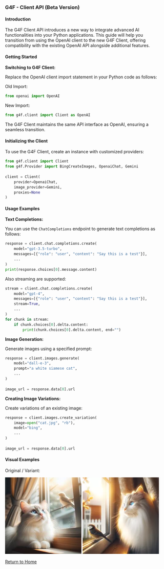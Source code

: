 ### G4F - Client API (Beta Version)

#### Introduction

The G4F Client API introduces a new way to integrate advanced AI functionalities into your Python applications. This guide will help you transition from using the OpenAI client to the new G4F Client, offering compatibility with the existing OpenAI API alongside additional features.

#### Getting Started

**Switching to G4F Client:**

Replace the OpenAI client import statement in your Python code as follows:

Old Import:
```python
from openai import OpenAI
```

New Import:
```python
from g4f.client import Client as OpenAI
```

The G4F Client maintains the same API interface as OpenAI, ensuring a seamless transition.

#### Initializing the Client

To use the G4F Client, create an instance with customized providers:

```python
from g4f.client import Client
from g4f.Provider import BingCreateImages, OpenaiChat, Gemini

client = Client(
    provider=OpenaiChat,
    image_provider=Gemini,
    proxies=None
)
```

#### Usage Examples

**Text Completions:**

You can use the `ChatCompletions` endpoint to generate text completions as follows:

```python
response = client.chat.completions.create(
    model="gpt-3.5-turbo",
    messages=[{"role": "user", "content": "Say this is a test"}],
    ...
)
print(response.choices[0].message.content)
```

Also streaming are supported:

```python
stream = client.chat.completions.create(
    model="gpt-4",
    messages=[{"role": "user", "content": "Say this is a test"}],
    stream=True,
    ...
)
for chunk in stream:
    if chunk.choices[0].delta.content:
        print(chunk.choices[0].delta.content, end="")
```

**Image Generation:**

Generate images using a specified prompt:

```python
response = client.images.generate(
    model="dall-e-3",
    prompt="a white siamese cat",
    ...
)

image_url = response.data[0].url
```

**Creating Image Variations:**

Create variations of an existing image:

```python
response = client.images.create_variation(
    image=open("cat.jpg", "rb"),
    model="bing",
    ...
)

image_url = response.data[0].url
```

#### Visual Examples

Original / Variant:

[![Original Image](/docs/cat.jpeg)](/docs/client.md)
[![Variant Image](/docs/cat.webp)](/docs/client.md)

[Return to Home](/)